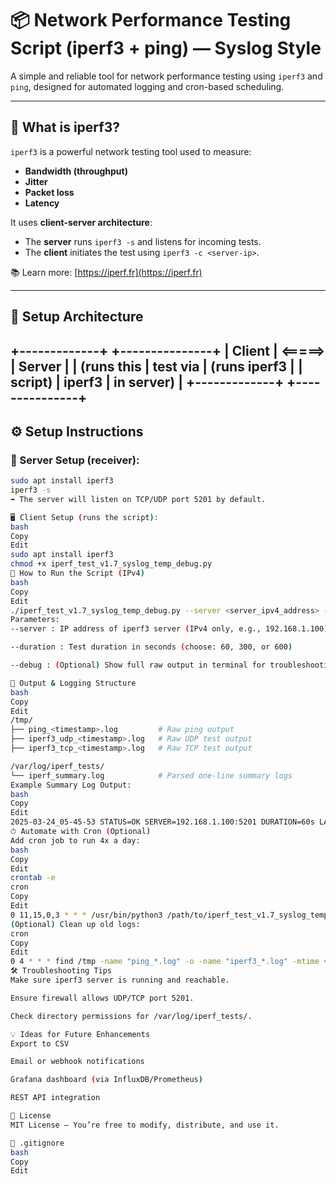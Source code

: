 # 📦 Network Performance Testing Script (iperf3 + ping) — Syslog Style

A simple and reliable tool for network performance testing using `iperf3` and `ping`, designed for automated logging and cron-based scheduling.

---

## 📖 What is iperf3?
`iperf3` is a powerful network testing tool used to measure:
- **Bandwidth (throughput)**
- **Jitter**
- **Packet loss**
- **Latency**

It uses **client-server architecture**:
- The **server** runs `iperf3 -s` and listens for incoming tests.
- The **client** initiates the test using `iperf3 -c <server-ip>`.

📚 Learn more: [https://iperf.fr](https://iperf.fr)

---

## 🧱 Setup Architecture
  +-------------+              +---------------+
  |   Client    | <=====>     |    Server     |
  | (runs this  |   test via  | (runs iperf3   |
  |  script)    |   iperf3    |   in server)   |
  +-------------+              +---------------+
---

## ⚙️ Setup Instructions

### 🔧 Server Setup (receiver):
```bash
sudo apt install iperf3
iperf3 -s
➡ The server will listen on TCP/UDP port 5201 by default.

🖥 Client Setup (runs the script):
bash
Copy
Edit
sudo apt install iperf3
chmod +x iperf_test_v1.7_syslog_temp_debug.py
🚀 How to Run the Script (IPv4)
bash
Copy
Edit
./iperf_test_v1.7_syslog_temp_debug.py --server <server_ipv4_address> --duration 60 --debug
Parameters:
--server : IP address of iperf3 server (IPv4 only, e.g., 192.168.1.100)

--duration : Test duration in seconds (choose: 60, 300, or 600)

--debug : (Optional) Show full raw output in terminal for troubleshooting

📂 Output & Logging Structure
bash
Copy
Edit
/tmp/
├── ping_<timestamp>.log         # Raw ping output
├── iperf3_udp_<timestamp>.log   # Raw UDP test output
├── iperf3_tcp_<timestamp>.log   # Raw TCP test output

/var/log/iperf_tests/
└── iperf_summary.log            # Parsed one-line summary logs
Example Summary Log Output:
bash
Copy
Edit
2025-03-24_05-45-53 STATUS=OK SERVER=192.168.1.100:5201 DURATION=60s LATENCY=178.853ms PING_LOSS=0% UDP_BW=707 Mbits/sec UDP_JITTER=0.020ms UDP_LOSS=0% TCP_BW=68.1 Mbits/sec
⏱ Automate with Cron (Optional)
Add cron job to run 4x a day:
bash
Copy
Edit
crontab -e
cron
Copy
Edit
0 11,15,0,3 * * * /usr/bin/python3 /path/to/iperf_test_v1.7_syslog_temp_debug.py --server 192.168.1.100 --duration 60 >> /var/log/iperf_tests/cron.log 2>&1
(Optional) Clean up old logs:
cron
Copy
Edit
0 4 * * * find /tmp -name "ping_*.log" -o -name "iperf3_*.log" -mtime +7 -delete
🛠 Troubleshooting Tips
Make sure iperf3 server is running and reachable.

Ensure firewall allows UDP/TCP port 5201.

Check directory permissions for /var/log/iperf_tests/.

💡 Ideas for Future Enhancements
Export to CSV

Email or webhook notifications

Grafana dashboard (via InfluxDB/Prometheus)

REST API integration

📄 License
MIT License — You’re free to modify, distribute, and use it.

📁 .gitignore
bash
Copy
Edit
